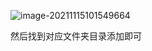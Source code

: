 ![image-20211115101549664](https://gitee.com/baifangzi/blogimage/raw/master/img/20211115101552.png)

然后找到对应文件夹目录添加即可